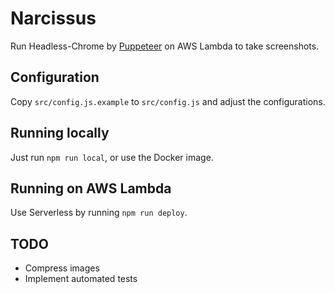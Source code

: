 # Narcissus

Run Headless-Chrome by [Puppeteer](https://github.com/GoogleChrome/puppeteer) on AWS Lambda to take screenshots.

## Configuration

Copy `src/config.js.example` to `src/config.js` and adjust the configurations.

## Running locally

Just run `npm run local`, or use the Docker image.

## Running on AWS Lambda

Use Serverless by running `npm run deploy`.

## TODO

* Compress images
* Implement automated tests
